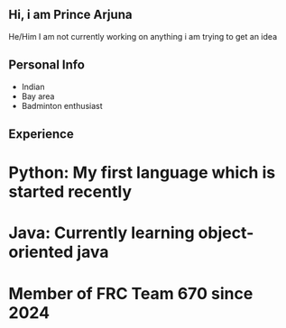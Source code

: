 ## Hi, i am Prince Arjuna

He/Him
I am not currently working on anything i am trying to get an idea

## Personal Info
- Indian
- Bay area
- Badminton enthusiast

## Experience
  # Python: My first language which is started recently
  # Java: Currently learning object-oriented java
  # Member of FRC Team 670 since 2024
  






  
  


<!--
**Prince-Arjuna/Prince-Arjuna** is a ✨ _special_ ✨ repository because its `README.md` (this file) appears on your GitHub profile.

Here are some ideas to get you started:

- 🔭 I’m currently working on ...
- 🌱 I’m currently learning ...
- 👯 I’m looking to collaborate on ...
- 🤔 I’m looking for help with ...
- 💬 Ask me about ...
- 📫 How to reach me: ...
- 😄 Pronouns: ...
- ⚡ Fun fact: ...
-->
